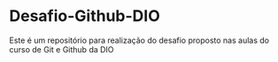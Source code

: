 # Desafio-Github-DIO
Este é um repositório para realização do desafio proposto nas aulas do curso de Git e Github da DIO
